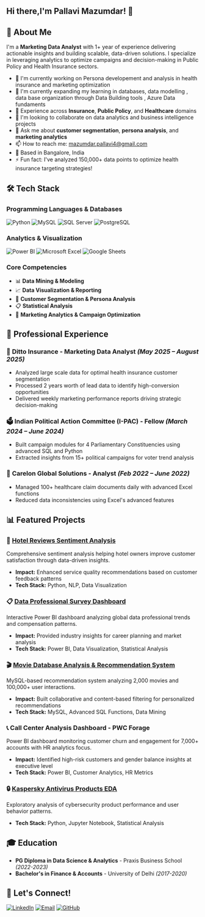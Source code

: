 ## Hi there,I'm Pallavi Mazumdar!  👋
## 🚀 About Me
I'm a **Marketing Data Analyst** with 1+ year of experience delivering actionable insights and building scalable, data-driven solutions. I specialize in leveraging analytics to optimize campaigns and decision-making in Public Policy and Health Insurance sectors.

- 🔭 I'm currently working on Persona developement and analysis in health insurance and marketing optimization
- 🌱 I'm currently expanding my learning in databases, data modelling , data base organization through Data Building tools , Azure Data fundaments
- 💼 Experience across **Insurance**, **Public Policy**, and **Healthcare** domains
- 👯 I'm looking to collaborate on data analytics and business intelligence projects
- 💬 Ask me about **customer segmentation**, **persona analysis**, and **marketing analytics**
- 📫 How to reach me: mazumdar.pallavi4@gmail.com
- 📍 Based in Bangalore, India
- ⚡ Fun fact: I've analyzed 150,000+ data points to optimize health insurance targeting strategies!

## 🛠️ Tech Stack

### Programming Languages & Databases
![Python](https://img.shields.io/badge/Python-3776AB?style=for-the-badge&logo=python&logoColor=white)
![MySQL](https://img.shields.io/badge/MySQL-4479A1?style=for-the-badge&logo=mysql&logoColor=white)
![SQL Server](https://img.shields.io/badge/SQL%20Server-CC2927?style=for-the-badge&logo=microsoft-sql-server&logoColor=white)
![PostgreSQL](https://img.shields.io/badge/PostgreSQL-336791?style=for-the-badge&logo=postgresql&logoColor=white)

### Analytics & Visualization
![Power BI](https://img.shields.io/badge/Power%20BI-F2C811?style=for-the-badge&logo=powerbi&logoColor=black)
![Microsoft Excel](https://img.shields.io/badge/Microsoft%20Excel-217346?style=for-the-badge&logo=microsoft-excel&logoColor=white)
![Google Sheets](https://img.shields.io/badge/Google%20Sheets-34A853?style=for-the-badge&logo=google-sheets&logoColor=white)

### Core Competencies
- 📊 **Data Mining & Modeling**
- 📈 **Data Visualization & Reporting**
- 🎯 **Customer Segmentation & Persona Analysis**
- 📋 **Statistical Analysis**
- 💼 **Marketing Analytics & Campaign Optimization**

## 💼 Professional Experience

### 🏢 **Ditto Insurance** - Marketing Data Analyst *(May 2025 – August 2025)*
- Analyzed large scale data for optimal health insurance customer segmentation
- Processed 2 years worth of lead data to identify high-conversion opportunities
- Delivered weekly marketing performance reports driving strategic decision-making

### 🗳️ **Indian Political Action Committee (I-PAC)** - Fellow *(March 2024 – June 2024)*
- Built campaign modules for 4 Parliamentary Constituencies using advanced SQL and Python
- Extracted insights from 15+ political campaigns for voter trend analysis

### 🏥 **Carelon Global Solutions** - Analyst *(Feb 2022 – June 2022)*
- Managed 100+ healthcare claim documents daily with advanced Excel functions
- Reduced data inconsistencies using Excel's advanced features

## 📊 Featured Projects

### 🏨 [Hotel Reviews Sentiment Analysis](https://github.com/MazumdarPallavi24/Sentiment-Analysis-Of-Hotel-Reviews)
Comprehensive sentiment analysis helping hotel owners improve customer satisfaction through data-driven insights.
- **Impact:** Enhanced service quality recommendations based on customer feedback patterns
- **Tech Stack:** Python, NLP, Data Visualization

### 📋 [Data Professional Survey Dashboard](https://github.com/MazumdarPallavi24/Data-Professional-Survey-Takers)
Interactive Power BI dashboard analyzing global data professional trends and compensation patterns.
- **Impact:** Provided industry insights for career planning and market analysis
- **Tech Stack:** Power BI, Data Visualization, Statistical Analysis

### 🎬 [Movie Database Analysis & Recommendation System](https://github.com/MazumdarPallavi24/Movie-Recommendation-System)
MySQL-based recommendation system analyzing 2,000 movies and 100,000+ user interactions.
- **Impact:** Built collaborative and content-based filtering for personalized recommendations
- **Tech Stack:** MySQL, Advanced SQL Functions, Data Mining

### 📞 **Call Center Analysis Dashboard - PWC Forage**
Power BI dashboard monitoring customer churn and engagement for 7,000+ accounts with HR analytics focus.
- **Impact:** Identified high-risk customers and gender balance insights at executive level
- **Tech Stack:** Power BI, Customer Analytics, HR Metrics

### 🔒 [Kaspersky Antivirus Products EDA](https://github.com/MazumdarPallavi24/EDA-on-Kaspersky-Antivirus-Products)
Exploratory analysis of cybersecurity product performance and user behavior patterns.
- **Tech Stack:** Python, Jupyter Notebook, Statistical Analysis

## 🎓 Education
- **PG Diploma in Data Science & Analytics** - Praxis Business School *(2022-2023)*
- **Bachelor's in Finance & Accounts** - University of Delhi *(2017-2020)*
## 🤝 Let's Connect!

[![LinkedIn](https://img.shields.io/badge/LinkedIn-0077B5?style=for-the-badge&logo=linkedin&logoColor=white)](https://www.linkedin.com/in/pallavi-mazumdar-a1833a150/)
[![Email](https://img.shields.io/badge/Email-D14836?style=for-the-badge&logo=gmail&logoColor=white)](mailto:mazumdar.pallavi4@gmail.com)
[![GitHub](https://img.shields.io/badge/GitHub-181717?style=for-the-badge&logo=github&logoColor=white)](https://github.com/MazumdarPallavi24)
>
